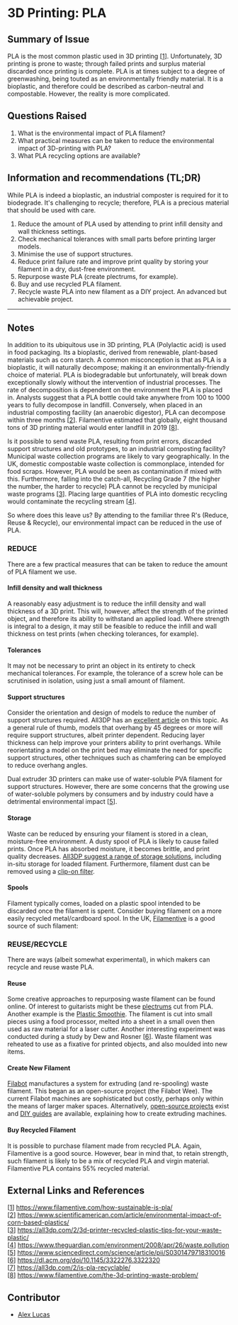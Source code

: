 <!-- Copy this template to add a new topic. Replace text in {brackets} with your content. -->
<!-- Template created for ECO_NIME wiki entries by Johnny Sullivan -->

# 3D Printing: PLA 

<!-- replace 'Template' with short title; this will be page title when published -->

## Summary of Issue

PLA is the most common plastic used in 3D printing [[1]]. Unfortunately, 3D printing is prone to waste; through failed prints and surplus material discarded once printing is complete. PLA is at times subject to a degree of greenwashing, being touted as an environmentally friendly material. It is a bioplastic, and therefore could be described as carbon-neutral and compostable. However, the reality is more complicated.

## Questions Raised

1. What is the environmental impact of PLA filament?
2. What practical measures can be taken to reduce the environmental impact of 3D-printing with PLA?
3. What PLA recycling options are available?

## Information and recommendations (TL;DR)

While PLA is indeed a bioplastic, an industrial composter is required for it to biodegrade. It's challenging to recycle; therefore, PLA is a precious material that should be used with care.

1. Reduce the amount of PLA used by attending to print infill density and wall thickness settings.
2. Check mechanical tolerances with small parts before printing larger models.
3. Minimise the use of support structures.
4. Reduce print failure rate and improve print quality by storing your filament in a dry, dust-free environment.
5. Repurpose waste PLA (create plectrums, for example).
6. Buy and use recycled PLA filament.
7. Recycle waste PLA into new filament as a DIY project. An advanced but achievable project.

----

## Notes

In addition to its ubiquitous use in 3D printing, PLA (Polylactic acid) is used in food packaging. Its a bioplastic, derived from renewable, plant-based materials such as corn starch. A common misconception is that as PLA is a bioplastic, it will naturally decompose; making it an environmentally-friendly choice of material. PLA is biodegradable but unfortunately, will break down exceptionally slowly without the intervention of industrial processes. The rate of decomposition is dependent on the environment the PLA is placed in. Analysts suggest that a PLA bottle could take anywhere from 100 to 1000 years to fully decompose in landfill. Conversely, when placed in an industrial composting facility (an anaerobic digestor), PLA can decompose within three months [[2]]. Filamentive estimated that globally, eight thousand tons of 3D printing material would enter landfill in 2019 [[8]].

Is it possible to send waste PLA, resulting from print errors, discarded support structures and old prototypes, to an industrial composting facility? Municipal waste collection programs are likely to vary geographically. In the UK, domestic compostable waste collection is commonplace, intended for food scraps. However, PLA would be seen as contamination if mixed with this. Furthermore, falling into the catch-all, Recycling Grade 7 (the higher the number, the harder to recycle) PLA cannot be recycled by municipal waste programs [[3]]. Placing large quantities of PLA into domestic recycling would contaminate the recycling stream [[4]].

So where does this leave us? By attending to the familiar three R's (Reduce, Reuse & Recycle), our environmental impact can be reduced in the use of PLA.

### REDUCE
	
There are a few practical measures that can be taken to reduce the amount of PLA filament we use. 

#### Infill density and wall thickness

A reasonably easy adjustment is to reduce the infill density and wall thickness of a 3D print. This will, however, affect the strength of the printed object, and therefore its ability to withstand an applied load. Where strength is integral to a design, it may still be feasible to reduce the infill and wall thickness on test prints (when checking tolerances, for example).
	
#### Tolerances

It may not be necessary to print an object in its entirety to check mechanical tolerances. For example, the tolerance of a screw hole can be scrutinised in isolation, using just a small amount of filament.
	
#### Support structures

Consider the orientation and design of models to reduce the number of support structures required. All3DP has an [excellent article][.3] on this topic. As a general rule of thumb, models that overhang by 45 degrees or more will require support structures, albeit printer dependent. Reducing layer thickness can help improve your printers ability to print overhangs. While reorientating a model on the print bed may eliminate the need for specific support structures, other techniques such as chamfering can be employed to reduce overhang angles.
	
Dual extruder 3D printers can make use of water-soluble PVA filament for support structures. However, there are some concerns that the growing use of water-soluble polymers by consumers and by industry could have a detrimental environmental impact [[5]].

#### Storage

Waste can be reduced by ensuring your filament is stored in a clean, moisture-free environment. A dusty spool of PLA is likely to cause failed prints. Once PLA has absorbed moisture, it becomes brittle, and print quality decreases. [All3DP suggest a range of storage solutions][.4], including in-situ storage for loaded filament. Furthermore, filament dust can be removed using a [clip-on filter][.5].
	
#### Spools

Filament typically comes, loaded on a plastic spool intended to be discarded once the filament is spent. Consider buying filament on a more easily recycled metal/cardboard spool. In the UK, [Filamentive][.6] is a good source of such filament: 
	
### REUSE/RECYCLE

There are ways (albeit somewhat experimental), in which makers can recycle and reuse waste PLA.

#### Reuse

Some creative approaches to repurposing waste filament can be found online. Of interest to guitarists might be these [plectrums][.7] cut from PLA. Another example is the [Plastic Smoothie][.8]. The filament is cut into small pieces using a food processor, melted into a sheet in a small oven then used as raw material for a laser cutter. Another interesting experiment was conducted during a study by Dew and Rosner [[6]].  Waste filament was reheated to use as a fixative for printed objects, and also moulded into new items.

#### Create New Filament

[Filabot][.9] manufactures a system for extruding (and re-spooling) waste filament. This began as an open-source project (the Filabot Wee). The current Filabot machines are sophisticated but costly, perhaps only within the means of larger maker spaces. Alternatively, [open-source projects][.11] exist and [DIY guides][.10] are available, explaining how to create extruding machines.

#### Buy Recycled Filament

It is possible to purchase filament made from recycled PLA. Again, Filamentive is a good source. However, bear in mind that, to retain strength, such filament is likely to be a mix of recycled PLA and virgin material. Filamentive PLA contains 55% recycled material.

## External Links and References

[[1]] https://www.filamentive.com/how-sustainable-is-pla/  
[[2]] https://www.scientificamerican.com/article/environmental-impact-of-corn-based-plastics/  
[[3]] https://all3dp.com/2/3d-printer-recycled-plastic-tips-for-your-waste-plastic/  
[[4]] https://www.theguardian.com/environment/2008/apr/26/waste.pollution  
[[5]] https://www.sciencedirect.com/science/article/pii/S0301479718310016  
[[6]] https://dl.acm.org/doi/10.1145/3322276.3322320  
[[7]] https://all3dp.com/2/is-pla-recyclable/  
[[8]] https://www.filamentive.com/the-3d-printing-waste-problem/  

[.3]: https://all3dp.com/1/3d-printing-support-structures/ "All3DP Support Structures"
[.4]: https://all3dp.com/2/filament-spool-8-ways-to-safely-store-your-filament/ "All3DP Filament Storage"
[.5]: https://www.thingiverse.com/thing:190118 "Filament Dust Filter"
[.6]: https://www.filamentive.com/ "Filamentive"
[.7]: https://hackaday.com/2019/12/08/from-fail-to-wail-guitar-picks-made-from-3d-printed-waste/ "Waste Plectrums"
[.8]: https://all3dp.com/weekend-project-laser-cutting-3d-printed-trash/ "Plastic Smoothie"
[.9]: https://www.filabot.com/ "Filabot"
[.10]: https://www.instructables.com/Build-your-own-3d-printing-filament-factory-Filame/ "Filame"
[.11]: https://reprap.org/wiki/RepRapable_Recyclebot:_Open_source_3-D_printable_extruder_for_converting_plastic_to_3-D_printing_filament

[1]: https://www.filamentive.com/how-sustainable-is-pla/  
[2]: https://www.scientificamerican.com/article/environmental-impact-of-corn-based-plastics/  
[3]: https://all3dp.com/2/3d-printer-recycled-plastic-tips-for-your-waste-plastic/  
[4]: https://www.theguardian.com/environment/2008/apr/26/waste.pollution  
[5]: https://www.sciencedirect.com/science/article/pii/S0301479718310016  
[6]: https://dl.acm.org/doi/10.1145/3322276.3322320  
[7]: https://all3dp.com/2/is-pla-recyclable/  
[8]: https://www.filamentive.com/the-3d-printing-waste-problem/

## Contributor

* [Alex Lucas](mailto:alucas02@qub.ac.uk)

